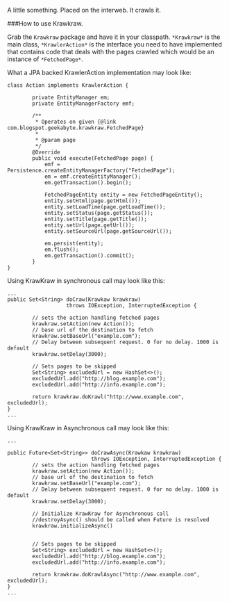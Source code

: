 A little something. Placed on the interweb. It crawls it.

###How to use Krawkraw.

Grab the `Krawkraw` package and have it in your classpath. `*Krawkraw*` is the main class, 
`*KrawlerAction*` is the interface you need to have implemented that contains code that deals with the pages crawled 
which would be an instance of `*FetchedPage*`.

What a JPA backed KrawlerAction implementation may look like:

```
class Action implements KrawlerAction {

        private EntityManager em;
        private EntityManagerFactory emf;

        /**
         * Operates on given {@link com.blogspot.geekabyte.krawkraw.FetchedPage}
         *
         * @param page
         */
        @Override
        public void execute(FetchedPage page) {
            emf = Persistence.createEntityManagerFactory("FetchedPage");
            em = emf.createEntityManager();
            em.getTransaction().begin();

            FetchedPageEntity entity = new FetchedPageEntity();
            entity.setHtml(page.getHtml());
            entity.setLoadTime(page.getLoadTime());
            entity.setStatus(page.getStatus());
            entity.setTitle(page.getTitle());
            entity.setUrl(page.getUrl());
            entity.setSourceUrl(page.getSourceUrl());

            em.persist(entity);
            em.flush();
            em.getTransaction().commit();
        }
}
```

Using KrawKraw in synchronous call may look like this:
 
```
...
public Set<String> doCraw(Krawkaw krawkraw) 
				   throws IOException, InterruptedException {

        // sets the action handling fetched pages
        krawkraw.setAction(new Action()); 
        // base url of the destination to fetch
        krawkraw.setBaseUrl("example.com");
        // Delay between subsequent request. 0 for no delay. 1000 is default
        krawkraw.setDelay(3000); 
        
        // Sets pages to be skipped
        Set<String> excludedUrl = new HashSet<>();
        excludedUrl.add("http://blog.example.com");
        excludedUrl.add("http://info.example.com");
        
        return krawkraw.doKrawl("http://www.example.com", excludedUrl);
}
...

```

Using KrawKraw in Asynchronous call may look like this:
 
```
...

public Future<Set<String>> doCrawAsync(Krawkaw krawkraw) 
                           throws IOException, InterruptedException {
 		// sets the action handling fetched pages
        krawkraw.setAction(new Action());
        // base url of the destination to fetch
        krawkraw.setBaseUrl("example.com"); 
        // Delay between subsequent request. 0 for no delay. 1000 is default
        krawkraw.setDelay(3000);
        
        // Initialize KrawKraw for Asynchronous call
        //destroyAsync() should be called when Future is resolved
        krawkraw.initializeAsync()
        
        
        // Sets pages to be skipped
        Set<String> excludedUrl = new HashSet<>();
        excludedUrl.add("http://blog.example.com");
        excludedUrl.add("http://info.example.com");
        
        return krawkraw.doKrawlAsync("http://www.example.com", excludedUrl);
}
...

```
  
